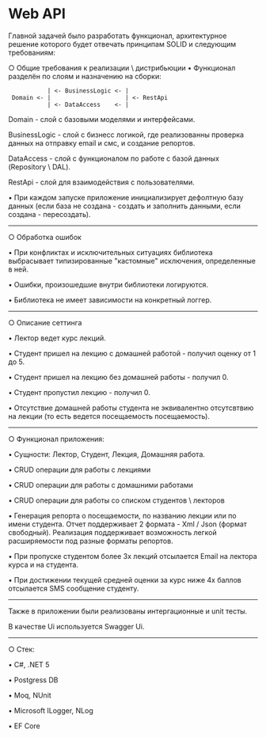 # Web API  

Главной задачей было разработать функционал, архитектурное решение которого будет отвечать принципам SOLID и следующим требованиям:

○ Общие требования к реализации \ дистрибьюции
• Функционал разделён по слоям и назначению на сборки:

```text
           | <- BusinessLogic <- |
 Domain <- |                     | <- RestApi
           | <- DataAccess    <- |
```

Domain - слой с базовыми моделями и интерфейсами.

BusinessLogic - слой с бизнесс логикой, где реализованны проверка данных на отправку email и смс, и создание репортов.

DataAccess - слой с функционалом по работе с базой данных (Repository \ DAL).

RestApi - слой для взаимодействия с пользователями.

• При каждом запуске приложение инициализирует дефолтную базу данных (если база не создана - создать и заполнить данными, если создана - пересоздать).

---
○ Обработка ошибок

• При конфликтах и исключительных ситуациях библиотека выбрасывает типизированные "кастомные" исключения, определенные в ней.

• Ошибки, произошедшие внутри библиотеки логируются.

• Библиотека не имеет зависимости на конкретный логгер.

---
○ Описание сеттинга

• Лектор ведет курс лекций.

• Студент пришeл на лекцию с домашней работой - получил оценку от 1 до 5.

• Студент пришел на лекцию без домашней работы - получил 0.

• Студент пропустил лекцию - получил 0.

• Отсутствие домашней работы студента не эквивалентно отсутсвтвию на лекции (то есть ведется посещаемость посещаемость).

---

○ Функционал приложения:

• Сущности: Лектор, Студент, Лекция, Домашняя работа.

• CRUD операции для работы с лекциями

• CRUD операции для работы с домашними работами

• CRUD операции для работы со списком студентов \ лекторов

• Генерация репорта о посещаемости, по названию лекции или по имени студента. Отчет поддерживает 2 формата - Xml / Json (формат свободный). Реализация поддерживает возможность легкой расширяемости под разные форматы репортов.

• При пропуске студентом более 3х лекций отсылается Email на лектора курса и на студента.

• При достижении текущей средней оценки за курс ниже 4х баллов отсылается SMS сообщение студенту.
 
---

Также в приложении были реализованы интергационные и unit тесты.

В качестве Ui используется Swagger Ui.

---

○ Стек:

• C#, .NET 5

• Postgress DB

• Moq, NUnit

• Microsoft ILogger, NLog

• EF Core
